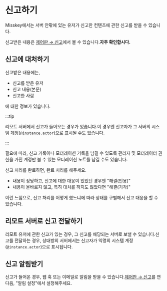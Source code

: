 # 신고하기

Misskey에서는 서버 안팎에 있는 유저가 신고한 컨텐츠에 관한 신고를 받을 수 있습니다.

신고받은 내용은 [제어판 → 신고](x-mi-web://admin/abuses)에서 볼 수 있습니다.**자주 확인합시다.**

## 신고에 대처하기

신고받은 내용에는,

- 신고를 받은 유저
- 신고 내용(본문)
- 신고한 사람

에 대한 정보가 있습니다.

:::tip

리모트 서버에서 신고가 들어오는 경우가 있습니다.이 경우엔 신고자가 그 서버의 시스템 계정(`@instance.actor`)으로 표시될 수도 있습니다.

:::

필요에 따라, 신고 기록이나 모더레이션 기록을 남길 수 있도록 관리자 및 모더레이터 권한을 가진 계정만 볼 수 있는 모더레이션 노트를 남길 수도 있습니다.

신고 처리를 완료하면, 완료 처리를 해주세요.

- 내용이 정당하고, 신고에 대한 대응이 있었던 경우엔 "해결(인용)"
- 내용이 올바르지 않고, 특히 대처를 하지도 않았다면 "해결(기각)"

이런 느낌으로, 신고 처리를 어떻게 했느냐에 따라 상태를 구별해서 신고 대응을 할 수 있습니다.

## 리모트 서버로 신고 전달하기

리모트 유저에 관한 신고가 있는 경우, 그 신고를 해당되는 서버로 보낼 수 있습니다.신고를 전달하는 경우, 상대방의 서버에서는 신고자가 익명의 시스템 계정 (`@instance.actor`)으로 표시됩니다.

## 신고 알림받기

신고가 들어온 경우, 웹 훅 또는 이메일로 알림을 받을 수 있습니다.[제어판 → 신고](x-mi-web://admin/abuses)를 연 다음, "알림 설정"에서 설정해주세요.
